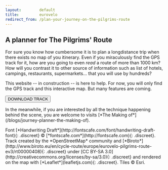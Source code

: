 ```yaml
---
layout:        default
title:         eurovelo
redirect_from: /plan-your-journey-on-the-pilgrims-route
---
```


<main id='project-container'>
  <!--<div class="ribbon-wrapper">
    <div class="ribbon">UNDER CONSTRUCTION</div>
  </div>-->
  <section id='left-column'>
    <h1>A planner for The Pilgrims' Route</h1>
    <p>For sure you know how cumbersome it is to plan a longdistance trip when there exists no map of you itinerary. Even if you miraculously find the GPS track for it, how are you going to even <em>read</em> a route of more than 1000&nbsp;km? How will you contrast it to other source of information such as list of hotels, campings, restaurants, supermarkets… that you will use by hundreds?</p>
    <p markdown='1'>This website -- in construction -- is here to help. For now, you will only find the GPS track and this interactive map. But many features are coming.</p>
    <a href="/data/biroto-ev3.gpx"><button class="btn btn-default btn-primary">DOWNLOAD TRACK</button></a>
    <p markdown='1'>In the meanwhile, if you are interested by all the technique happening behind the scene, you are welcome to visits [*The Making of*](/blogs/journey-planner-the-making-of).</p>
    <footer markdown='1'>Font [*Handwriting Draft*](http://fontscafe.com/font/handwriting-draft-font){: .discreet} &copy; [*fontscafe.com*](http://fontscafe.com){: .discreet}. Track created by the *OpenStreetMap* community and [*Biroto*](http://www.biroto.eu/en/cycle-route/europe/eurovelo-pilgrims-route-ev3/rt00000408){: .discreet} under [CC BY-SA 3.0](http://creativecommons.org/licenses/by-sa/3.0){: .discreet} and rendered on the map with [*Leaflet*](leafletjs.com){: .discreet}. Tiles &copy; Esri.
</footer>
  </section>
</main>

<script>
    
  // SETTING ---------------------------------------------------------------
  var map = L.map('project-container', {
    minZoom: 4,
    center: [55, -10],
    zoom: 4,
    zoomControl: false,
  })
  
  L.control.zoom({position:'bottomright'}).addTo(map);

  // chose a 'known provider' from there: http://leaflet-extras.github.io/leaflet-providers/preview/
  L.tileLayer(
    'http://server.arcgisonline.com/'+
    'ArcGIS/rest/services/World_Topo_Map/'+
    'MapServer/tile/{z}/{y}/{x}'
  ).addTo(map);

  $.getJSON("/data/2016-05-21-ev3.geojson", function(data) {
    L.geoJson(data).addTo(map);
  });

 </script>
